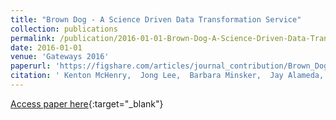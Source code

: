 ```yaml
---
title: "Brown Dog - A Science Driven Data Transformation Service"
collection: publications
permalink: /publication/2016-01-01-Brown-Dog-A-Science-Driven-Data-Transformation-Service
date: 2016-01-01
venue: 'Gateways 2016'
paperurl: 'https://figshare.com/articles/journal_contribution/Brown_Dog_A_Science_Driven_Data_Transformation_Service/4490735'
citation: ' Kenton McHenry,  Jong Lee,  Barbara Minsker,  Jay Alameda,  Shannon Bradley,  Luigi Marini,  Rob Kooper,  CHRISTOPHER NAVARRO,  Smruti Padhy,  Marcus Slavenas,  Sandeep Satheesan,  Yan Zhao,  Bing Zhang,  Inna Zharnitsky,  Eugene Roeder, &quot;Brown Dog - A Science Driven Data Transformation Service.&quot; Gateways 2016, 2016.'
---
```

[Access paper here](https://figshare.com/articles/journal_contribution/Brown_Dog_A_Science_Driven_Data_Transformation_Service/4490735){:target="_blank"}

